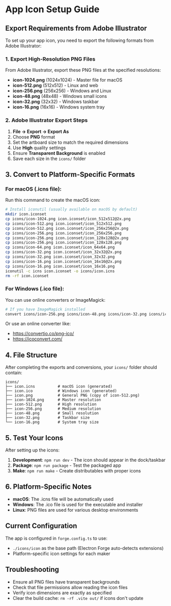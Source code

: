 # App Icon Setup Guide

## Export Requirements from Adobe Illustrator

To set up your app icon, you need to export the following formats from Adobe Illustrator:

### 1. Export High-Resolution PNG Files

From Adobe Illustrator, export these PNG files at the specified resolutions:

- **icon-1024.png** (1024x1024) - Master file for macOS
- **icon-512.png** (512x512) - Linux and web
- **icon-256.png** (256x256) - Windows and Linux
- **icon-48.png** (48x48) - Windows small icons
- **icon-32.png** (32x32) - Windows taskbar
- **icon-16.png** (16x16) - Windows system tray

### 2. Adobe Illustrator Export Steps

1. **File → Export → Export As**
2. Choose **PNG** format
3. Set the artboard size to match the required dimensions
4. Use **High** quality settings
5. Ensure **Transparent Background** is enabled
6. Save each size in the `icons/` folder

## 3. Convert to Platform-Specific Formats

### For macOS (.icns file):
Run this command to create the macOS icon:
```bash
# Install iconutil (usually available on macOS by default)
mkdir icon.iconset
cp icons/icon-1024.png icon.iconset/icon_512x512@2x.png
cp icons/icon-512.png icon.iconset/icon_512x512.png
cp icons/icon-512.png icon.iconset/icon_256x256@2x.png
cp icons/icon-256.png icon.iconset/icon_256x256.png
cp icons/icon-256.png icon.iconset/icon_128x128@2x.png
cp icons/icon-256.png icon.iconset/icon_128x128.png
cp icons/icon-64.png icon.iconset/icon_64x64.png
cp icons/icon-32.png icon.iconset/icon_32x32@2x.png
cp icons/icon-32.png icon.iconset/icon_32x32.png
cp icons/icon-16.png icon.iconset/icon_16x16@2x.png
cp icons/icon-16.png icon.iconset/icon_16x16.png
iconutil -c icns icon.iconset -o icons/icon.icns
rm -rf icon.iconset
```

### For Windows (.ico file):
You can use online converters or ImageMagick:
```bash
# If you have ImageMagick installed
convert icons/icon-256.png icons/icon-48.png icons/icon-32.png icons/icon-16.png icons/icon.ico
```

Or use an online converter like:
- https://convertio.co/png-ico/
- https://icoconvert.com/

## 4. File Structure

After completing the exports and conversions, your `icons/` folder should contain:

```
icons/
├── icon.icns          # macOS icon (generated)
├── icon.ico           # Windows icon (generated) 
├── icon.png           # General PNG (copy of icon-512.png)
├── icon-1024.png      # Master resolution
├── icon-512.png       # High resolution
├── icon-256.png       # Medium resolution
├── icon-48.png        # Small resolution
├── icon-32.png        # Taskbar size
└── icon-16.png        # System tray size
```

## 5. Test Your Icons

After setting up the icons:

1. **Development**: `npm run dev` - The icon should appear in the dock/taskbar
2. **Package**: `npm run package` - Test the packaged app
3. **Make**: `npm run make` - Create distributables with proper icons

## 6. Platform-Specific Notes

- **macOS**: The .icns file will be automatically used
- **Windows**: The .ico file is used for the executable and installer
- **Linux**: PNG files are used for various desktop environments

## Current Configuration

The app is configured in `forge.config.ts` to use:
- `./icons/icon` as the base path (Electron Forge auto-detects extensions)
- Platform-specific icon settings for each maker

## Troubleshooting

- Ensure all PNG files have transparent backgrounds
- Check that file permissions allow reading the icon files
- Verify icon dimensions are exactly as specified
- Clear the build cache: `rm -rf .vite out/` if icons don't update 